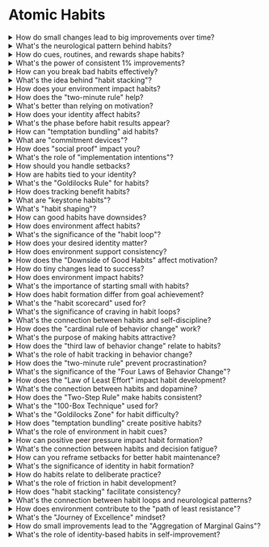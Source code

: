 

# Atomic Habits

<details>
<summary>How do small changes lead to big improvements over time?</summary>

- Accumulative effect amplifies results

- Consistency compounds for growth

- Incremental progress yields transformation

</details>

<details>
<summary>What's the neurological pattern behind habits?</summary>

- Cue triggers routine for reward

- Brain forms automatic loops

- Habit loop: Cue-Routine-Reward

</details>

<details>
<summary>How do cues, routines, and rewards shape habits?</summary>

- Cues initiate automatic actions

- Routines are habit behaviors

- Rewards reinforce habit loops

</details>

<details>
<summary>What's the power of consistent 1% improvements?</summary>

- Gradual progress becomes significant

- Tiny changes lead to major growth

- Small steps yield substantial results

</details>

<details>
<summary>How can you break bad habits effectively?</summary>

- Identify cue, change response

- Alter habit loop components

- Replace unwanted routines strategically

</details>

<details>
<summary>What's the idea behind "habit stacking"?</summary>

- Pair habits with existing actions

- Build new habits on routines

- Maximize efficiency using combinations

</details>

<details>
<summary>How does your environment impact habits?</summary>

- Surroundings influence behavior cues

- Space shapes subconscious choices

- Environment triggers habit loops

</details>

<details>
<summary>How does the "two-minute rule" help?</summary>

- Start with small, two-minute tasks

- Overcome inertia through simplicity

- Minimize resistance, initiate habits

</details>

<details>
<summary>What's better than relying on motivation?</summary>

- Focus on consistent systems

- Build habits independent of mood

- Create environments for success

</details>

<details>
<summary>How does your identity affect habits?</summary>

- Behavior aligns with self-concept

- Identity reinforces consistent actions

- Actions reflect desired self-image

</details>

<details>
<summary>What's the phase before habit results appear?</summary>

- Plateau of Latent Potential

- Slow progress phase

- Initial growth period

</details>

<details>
<summary>How can "temptation bundling" aid habits?</summary>

- Pairing enjoyable activities with desired habits

- Combining tempting actions with productive behaviors

- Linking preferred actions to new routines

</details>

<details>
<summary>What are "commitment devices"?</summary>

- Strategies for accountability and discipline

- Aids to stay on track with goals

- Methods to prevent giving in to distractions

</details>

<details>
<summary>How does "social proof" impact you?</summary>

- Observing others' behavior influences your choices

- Seeing people's actions affects your decisions

- Others' actions shape your behavior

</details>

<details>
<summary>What's the role of "implementation intentions"?</summary>

- Planning specific actions for triggers

- Detailing responses to cues

- Enhancing follow-through with predefined steps

</details>

<details>
<summary>How should you handle setbacks?</summary>

- View them as temporary hurdles

- Learn from failures and adjust

- See them as opportunities for growth

</details>

<details>
<summary>How are habits tied to your identity?</summary>

- Habits reflect who you aspire to be

- Behaviors align with desired self

- Habits shape your sense of self

</details>

<details>
<summary>What's the "Goldilocks Rule" for habits?</summary>

- Habits should be challenging yet achievable

- Balance between difficulty and attainability

- Effective habits lie in the middle ground

</details>

<details>
<summary>How does tracking benefit habits?</summary>

- Helps measure progress

- Maintains motivation

- Provides data for improvement

</details>

<details>
<summary>What are "keystone habits"?</summary>

- Habits with cascading positive effects

- Lead to adopting other good habits

- Trigger a chain reaction of positive behaviors

</details>

<details>
<summary>What's "habit shaping"?</summary>

- Crafting environments to encourage habits

- Making changes for habit development

- Designing spaces to facilitate routines

</details>

<details>
<summary>How can good habits have downsides?</summary>

- May lead to complacency

- Can limit exploration

- Reduce adaptability to change

</details>

<details>
<summary>How does environment affect habits?</summary>

- Influences cues for behavior

- Shapes daily routines

- Impacts decision-making process

</details>

<details>
<summary>What's the significance of the "habit loop"?</summary>

- Foundation of automatic behaviors

- Guides routine formation

- Explains habit mechanics

</details>

<details>
<summary>How does your desired identity matter?</summary>

- Influences behavior choices

- Shapes long-term habits

- Affects the goals you pursue

</details>

<details>
<summary>How does environment support consistency?</summary>

- Reduces friction for habits

- Makes routines easier to follow

- Minimizes resistance to actions

</details>

<details>
<summary>How does the "Downside of Good Habits" affect motivation?</summary>

- Leads to comfort zone and reduced drive

- Can create complacency

- Diminishes ambition and progress

</details>

<details>
<summary>How do tiny changes lead to success?</summary>

- Small actions build up over time

- Consistent adjustments yield big outcomes

- Incremental steps create significant results

</details>

<details>
<summary>How does environment impact habits?</summary>

- Physical spaces trigger cues

- Setting affects behavior choices

- Atmosphere shapes daily routines

</details>

<details>
<summary>What's the importance of starting small with habits?</summary>

- Builds momentum gradually

- Reduces overwhelming feelings

- Creates a foundation for consistency

</details>

<details>
<summary>How does habit formation differ from goal achievement?</summary>

- Habits focus on actions

- Goals focus on outcomes

- Habits drive progress towards goals

</details>

<details>
<summary>What's the "habit scorecard" used for?</summary>

- Identifying current habits

- Evaluating daily routines

- Tracking behaviors for improvement

</details>

<details>
<summary>What's the significance of craving in habit loops?</summary>

- Drives the routine response

- Motivates behavior change

- Connects cue and routine

</details>

<details>
<summary>What's the connection between habits and self-discipline?</summary>

- Habits automate discipline

- Consistent habits build discipline

- Self-discipline sustains habits

</details>

<details>
<summary>How does the "cardinal rule of behavior change" work?</summary>

- Make it obvious

- Make it attractive

- Make it easy

</details>

<details>
<summary>What's the purpose of making habits attractive?</summary>

- Increases motivation

- Reduces resistance

- Makes habit adoption smoother

</details>

<details>
<summary>How does the "third law of behavior change" relate to habits?</summary>

- Make the new behavior easy to do

- Increase chances of habit formation

- Simplify the process for success

</details>

<details>
<summary>What's the role of habit tracking in behavior change?</summary>

- Provides accountability

- Measures progress

- Reinforces commitment

</details>

<details>
<summary>How does the "two-minute rule" prevent procrastination?</summary>

- Breaks down tasks into manageable steps

- Overcomes activation energy

- Creates an easy starting point

</details>

<details>
<summary>What's the significance of the "Four Laws of Behavior Change"?</summary>

- Provides a framework for habit formation

- Explains the science behind habits

- Guides effective behavior modification

</details>

<details>
<summary>How does the "Law of Least Effort" impact habit development?</summary>

- People tend to choose the easiest option

- Easy habits are more likely to stick

- Focus on reducing friction for behavior change

</details>

<details>
<summary>What's the connection between habits and dopamine?</summary>

- Dopamine reinforces habit loops

- Positive experiences increase habit formation

- Reward anticipation drives repetitive behaviors

</details>

<details>
<summary>How does the "Two-Step Rule" make habits consistent?</summary>

- First step is a behavior trigger

- Second step is the behavior action

- Links external cues to habit initiation

</details>

<details>
<summary>What's the "100-Box Technique" used for?</summary>

- Tracking habit consistency

- Visualizing progress

- Maintaining motivation

</details>

<details>
<summary>What's the "Goldilocks Zone" for habit difficulty?</summary>

- Balanced between too easy and too hard

- Challenging but achievable

- Optimal for growth and engagement

</details>

<details>
<summary>How does "temptation bundling" create positive habits?</summary>

- Links enjoyable activity with habit

- Boosts motivation for behavior change

- Creates a rewarding experience

</details>

<details>
<summary>What's the role of environment in habit cues?</summary>

- Shapes context for behavior triggers

- Influences subconscious decisions

- Acts as a reminder for routines

</details>

<details>
<summary>How can positive peer pressure impact habit formation?</summary>

- Encourages behavior alignment

- Reinforces desired actions

- Strengthens commitment

</details>

<details>
<summary>What's the connection between habits and decision fatigue?</summary>

- Habits reduce decision fatigue

- Automatic actions conserve mental energy

- Routines minimize daily choices

</details>

<details>
<summary>How can you reframe setbacks for better habit maintenance?</summary>

- See them as learning experiences

- View them as temporary obstacles

- Use them as opportunities for growth

</details>

<details>
<summary>What's the significance of identity in habit formation?</summary>

- Identity reinforces behavior alignment

- Self-image shapes actions

- Desired identity drives behavior change

</details>

<details>
<summary>How do habits relate to deliberate practice?</summary>

- Habits automate practice routines

- Consistency improves skill development

- Repetition strengthens mastery

</details>

<details>
<summary>What's the role of friction in habit development?</summary>

- High friction inhibits habit adoption

- Reducing friction increases success

- Minimal friction makes habits easier

</details>

<details>
<summary>How does "habit stacking" facilitate consistency?</summary>

- Leverages existing routines for new habits

- Creates familiarity for habit formation

- Builds on established behavior patterns

</details>

<details>
<summary>What's the connection between habit loops and neurological patterns?</summary>

- Habit loops are neurological routines

- Cues trigger brain-based responses

- Rewards reinforce neurological connections

</details>

<details>
<summary>How does environment contribute to the "path of least resistance"?</summary>

- Environmental cues guide behavior choices

- Easy options are often the default

- Spaces shape daily routines

</details>

<details>
<summary>What's the "Journey of Excellence" mindset?</summary>

- Embracing the process of habit formation

- Consistency as a journey to success

- Focus on the incremental path to excellence

</details>

<details>
<summary>How do small improvements lead to the "Aggregation of Marginal Gains"?</summary>

- Tiny enhancements accumulate for significant progress

- Consistent adjustments result in noticeable growth

- Incremental changes create substantial improvements

</details>

<details>
<summary>What's the role of identity-based habits in self-improvement?</summary>

- Habits aligned with desired identity drive change

- Behaviors reflect aspirational self-concept

- Identity shapes long-term habits.

</details>

